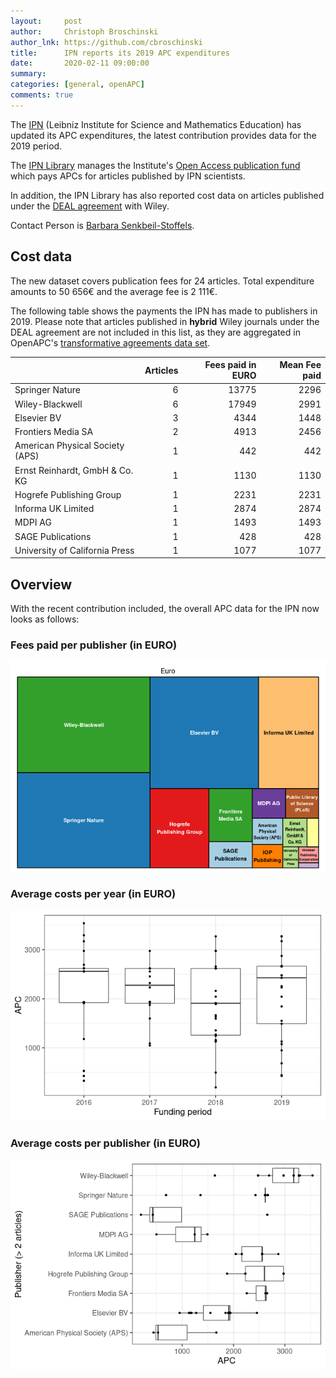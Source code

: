 ```yaml
---
layout:     post
author:     Christoph Broschinski
author_lnk: https://github.com/cbroschinski
title:      IPN reports its 2019 APC expenditures
date:       2020-02-11 09:00:00
summary:    
categories: [general, openAPC]
comments: true
---
```





The [IPN](http://www.ipn.uni-kiel.de/en) (Leibniz Institute for Science and Mathematics Education) has updated its APC expenditures, the latest contribution provides data for the 2019 period.

The [IPN Library](http://www.ipn.uni-kiel.de/en/the-ipn/library) manages the Institute's [Open Access publication fund](http://www.ipn.uni-kiel.de/en/the-ipn/library/open-access) which pays APCs for articles published by IPN scientists.

In addition, the IPN Library has also reported cost data on articles published under the [DEAL agreement](https://www.projekt-deal.de/wiley-contract/) with Wiley.

Contact Person is [Barbara Senkbeil-Stoffels](mailto:bsenkbeil@ipn.uni-kiel.de).

## Cost data



The new dataset covers publication fees for 24 articles. Total expenditure amounts to 50 656€ and the average fee is 2 111€.

The following table shows the payments the IPN has made to publishers in 2019. Please note that articles published in **hybrid** Wiley journals under the DEAL agreement are not included in this list, as they are aggregated in OpenAPC's [transformative agreements data set](https://github.com/OpenAPC/openapc-de/tree/master/data/transformative_agreements).


|                                | Articles| Fees paid in EURO| Mean Fee paid|
|:-------------------------------|--------:|-----------------:|-------------:|
|Springer Nature                 |        6|             13775|          2296|
|Wiley-Blackwell                 |        6|             17949|          2991|
|Elsevier BV                     |        3|              4344|          1448|
|Frontiers Media SA              |        2|              4913|          2456|
|American Physical Society (APS) |        1|               442|           442|
|Ernst Reinhardt, GmbH & Co. KG  |        1|              1130|          1130|
|Hogrefe Publishing Group        |        1|              2231|          2231|
|Informa UK Limited              |        1|              2874|          2874|
|MDPI AG                         |        1|              1493|          1493|
|SAGE Publications               |        1|               428|           428|
|University of California Press  |        1|              1077|          1077|

## Overview

With the recent contribution included, the overall APC data for the IPN now looks as follows:

### Fees paid per publisher (in EURO)

![plot of chunk tree_ipn_2020_02_11_full](/figure/tree_ipn_2020_02_11_full-1.png)

###  Average costs per year (in EURO)

![plot of chunk box_ipn_2020_02_11_year_full](/figure/box_ipn_2020_02_11_year_full-1.png)

###  Average costs per publisher (in EURO)

![plot of chunk box_ipn_2020_02_11_publisher_full](/figure/box_ipn_2020_02_11_publisher_full-1.png)
